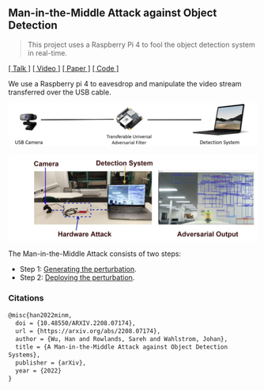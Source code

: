 ## Man-in-the-Middle Attack against Object Detection

> This project uses a Raspberry Pi 4 to fool the object detection system in real-time.

[[ Talk ]](https://minm.wuhanstudio.uk) [[ Video ]](https://youtu.be/OvIpe-R3ZS8) [[ Paper ]](https://arxiv.org/abs/2208.07174) [[ Code ]](https://github.com/wuhanstudio/adversarial-camera)

We use a Raspberry pi 4 to eavesdrop and manipulate the video stream transferred over the USB cable.

![](doc/demo.png)

![](doc/demo.jpg)

The Man-in-the-Middle Attack consists of two steps:

- Step 1: [Generating the perturbation](detection/README.md).
- Step 2: [Deploying the perturbation](hardware/README.md).




### Citations

```
@misc{han2022minm,
  doi = {10.48550/ARXIV.2208.07174},
  url = {https://arxiv.org/abs/2208.07174},
  author = {Wu, Han and Rowlands, Sareh and Wahlstrom, Johan},
  title = {A Man-in-the-Middle Attack against Object Detection Systems},
  publisher = {arXiv},
  year = {2022}
}
```

